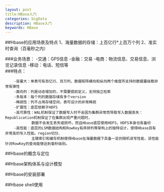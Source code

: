 ```yaml
---
layout: post
title:HBase入门
categories: bigData
description: HBase入门
keywords: HBase
---
```


##Hbase的应用场景及特点
1、海量数据的存储：上百亿行*上百万个列
2、准实时查询（百毫秒之内）

###业务场景：
			-交通：GPS信息
			-金融：交易
			-电商：物流信息、交易信息、浏览记录信息
			-移动：电话、短信等	
###特点：

		-容量大：单表可有百亿行、百万列，数据矩阵横向和纵向两个维度所支持的数据量级都非常有弹性
		-面向列：列是动态增加的，不需要提前定义，支持独立检索
		-多版本：每个列的数据存储有多个version
		-稀疏性：列不占用存储空间，表可设计的非常稀疏
		-扩展性：底层依赖于HDFS
		-高可靠性：WAL机制保证了数据写入时不会因为集群异常而导致写入数据丢失：Republication机制保证了在集群出现严重问题时，
				数据不会发生丢失或损坏。而且Hbase底层使用HDFS，HDFS本身也有备份	
		-高性能：底层的LSM数据结构和RowKey有序排列等架构上的独特设计，使得Hbase具有非常高的写入性能。region切分、
				主键索引和缓存机制使得Hbase在海量数据下具备一定的随机读写性能，该性能针对RowKey的查询能够达到毫秒级别。							
##Hbase的概念与定位

##Hbase架构体系与设计模型

##Hbase的安装部署

##Hbase shell使用